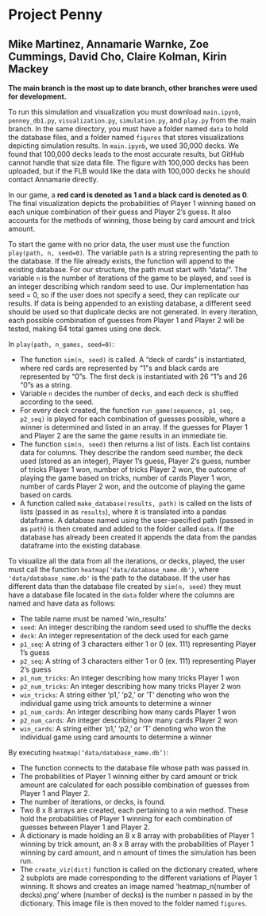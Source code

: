 # Project Penny
## Mike Martinez, Annamarie Warnke, Zoe Cummings, David Cho, Claire Kolman, Kirin Mackey

**The main branch is the most up to date branch, other branches were used for development.**

To run this simulation and visualization you must download `main.ipynb`, `penney_db1.py`, `visualization.py`, `simulation.py`, and `play.py` from the main branch. In the same directory, you must have a folder named `data` to hold the database files, and a folder named `figures` that stores visualizations depicting simulation results. In `main.ipynb`, we used 30,000 decks. We found that 100,000 decks leads to the most accurate results, but GitHub cannot handle that size data file. The figure with 100,000 decks has been uploaded, but if the FLB would like the data with 100,000 decks he should contact Annamarie directly.

In our game, a **red card is denoted as 1 and a black card is denoted as 0**. The final visualization depicts the probabilities of Player 1 winning based on each unique combination of their guess and Player 2’s guess. It also accounts for the methods of winning, those being by card amount and trick amount.

To start the game with no prior data, the user must use the function `play(path, n, seed=0)`. The variable `path` is a string representing the path to the database. If the file already exists, the function will append to the existing database. For our structure, the path must start with “data/”. The variable `n` is the number of iterations of the game to be played, and `seed` is an integer describing which random seed to use. Our implementation has seed = 0, so if the user does not specify a seed, they can replicate our results. If data is being appended to an existing database, a different seed should be used so that duplicate decks are not generated. In every iteration, each possible combination of guesses from Player 1 and Player 2 will be tested, making 64 total games using one deck. 

In `play(path, n_games, seed=0)`:
* The function `sim(n, seed)` is called. A “deck of cards” is instantiated, where red cards are represented by “1"s and black cards are represented by “0”s. The first deck is instantiated with 26 “1”s and 26 “0”s as a string.
* Variable `n` decides the number of decks, and each deck is shuffled according to the seed.
* For every deck created, the function `run_game(sequence, p1_seq, p2_seq)` is played for each combination of guesses possible, where a winner is determined and listed in an array. If the guesses for Player 1 and Player 2 are the same the game results in an immediate tie. 
* The function `sim(n, seed)` then returns a list of lists. Each list contains data for columns. They describe the random seed number, the deck used (stored as an integer), Player 1’s guess, Player 2’s guess, number of tricks Player 1 won, number of tricks Player 2 won, the outcome of playing the game based on tricks, number of cards Player 1 won, number of cards Player 2 won, and the outcome of playing the game based on cards.
* A function called `make_database(results, path)` is called on the lists of lists (passed in as `results`), where it is translated into a pandas dataframe. A database named using the user-specified path (passed in as `path`) is then created and added to the folder called `data`. If the database has already been created it appends the data from the pandas dataframe into the existing database.

To visualize all the data from all the iterations, or decks, played, the user must call the function `heatmap('data/database_name.db')`, where `'data/database_name.db'` is the path to the database. If the user has different data than the database file created by `sim(n, seed)` they must have a database file located in the `data` folder where the columns are named and have data as follows:
* The table name must be named ‘win_results’
* `seed`: An integer describing the random seed used to shuffle the decks
* `deck`: An integer representation of the deck used for each game 
* `p1_seq`: A string of 3 characters either 1 or 0 (ex. 111) representing Player 1’s guess
* `p2_seq`: A string of 3 characters either 1 or 0 (ex. 111) representing Player 2’s guess
* `p1_num_tricks`: An integer describing how many tricks Player 1 won
* `p2_num_tricks`: An integer describing how many tricks Player 2 won
* `win_tricks`: A string either ‘p1,’ ‘p2,’ or ‘T’ denoting who won the individual game using trick amounts to determine a winner
* `p1_num_cards`: An integer describing how many cards Player 1 won
* `p2_num_cards`: An integer describing how many cards Player 2 won
* `win_cards`: A string either ‘p1,’ ‘p2,’ or ‘T’ denoting who won the individual game using card amounts to determine a winner

By executing `heatmap(‘data/database_name.db’)`:
* The function connects to the database file whose path was passed in.
* The probabilities of Player 1 winning either by card amount or trick amount are calculated for each possible combination of guesses from Player 1 and Player 2.
* The number of iterations, or decks, is found. 
* Two 8 x 8 arrays are created, each pertaining to a win method. These hold the probabilities of Player 1 winning for each combination of guesses between Player 1 and Player 2.
* A dictionary is made holding an 8 x 8 array with probabilities of Player 1 winning by trick amount, an 8 x 8 array with the probabilities of Player 1 winning by card amount, and n amount of times the simulation has been run.
* The `create_viz(dict)` function is called on the dictionary created, where 2 subplots are made corresponding to the different variations of Player 1 winning. It shows and creates an image named ‘heatmap_n(number of decks).png’ where (number of decks) is the number n passed in by the dictionary. This image file is then moved to the folder named `figures`.
